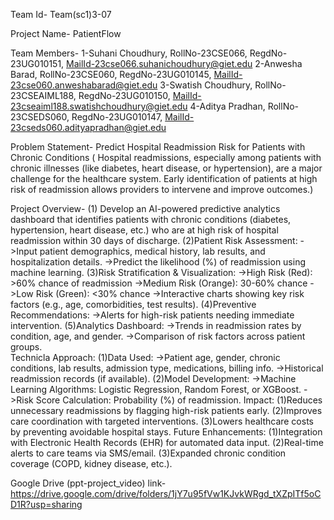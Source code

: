 Team Id- Team(sc1)3-07

Project Name- PatientFlow

Team Members- 
1-Suhani Choudhury, RollNo-23CSE066, RegdNo-23UG010151, MailId-23cse066.suhanichoudhury@giet.edu 
2-Anwesha Barad, RollNo-23CSE060, RegdNo-23UG010145, MailId-23cse060.anweshabarad@giet.edu
3-Swatish Choudhury, RollNo-23CSEAIML188, RegdNo-23UG010150, MailId-23cseaiml188.swatishchoudhury@giet.edu
4-Aditya Pradhan, RollNo-23CSEDS060, RegdNo-23UG010147, MailId-23cseds060.adityapradhan@giet.edu

Problem Statement- Predict Hospital Readmission Risk for Patients with Chronic Conditions
                 ( Hospital readmissions, especially among patients with chronic illnesses (like diabetes, heart disease, or hypertension), 
                  are a major challenge for the healthcare system.
                  Early identification of patients at high risk of readmission allows providers to intervene and improve outcomes.)

Project Overview- (1) Develop an AI-powered predictive analytics dashboard that identifies patients with chronic conditions (diabetes, hypertension, heart disease, etc.)
                   who are at high risk of hospital readmission within 30 days of discharge.
                   (2)Patient Risk Assessment:
                      ->Input patient demographics, medical history, lab results, and hospitalization details.
                      ->Predict the likelihood (%) of readmission using machine learning.
                   (3)Risk Stratification & Visualization:
                       ->High Risk (Red): >60% chance of readmission
                       ->Medium Risk (Orange): 30-60% chance
                       ->Low Risk (Green): <30% chance
                       ->Interactive charts showing key risk factors (e.g., age, comorbidities, test results).
                    (4)Preventive Recommendations:
                        ->Alerts for high-risk patients needing immediate intervention.
                    (5)Analytics Dashboard:
                        ->Trends in readmission rates by condition, age, and gender.
                        ->Comparison of risk factors across patient groups.    
      Technicla Approach:
                      (1)Data Used:
                        ->Patient age, gender, chronic conditions, lab results, admission type, medications, billing info.
                        ->Historical readmission records (if available).
                      (2)Model Development:
                        ->Machine Learning Algorithms: Logistic Regression, Random Forest, or XGBoost.
                        ->Risk Score Calculation: Probability (%) of readmission.
                 Impact:
                      (1)Reduces unnecessary readmissions by flagging high-risk patients early.
                      (2)Improves care coordination with targeted interventions.
                      (3)Lowers healthcare costs by preventing avoidable hospital stays.
     Future Enhancements:
                      (1)Integration with Electronic Health Records (EHR) for automated data input.
                      (2)Real-time alerts to care teams via SMS/email.
                      (3)Expanded chronic condition coverage (COPD, kidney disease, etc.).

Google Drive (ppt-project_video) link- https://drive.google.com/drive/folders/1jY7u95fVw1KJvkWRgd_tXZpITf5oCD1R?usp=sharing
                    





